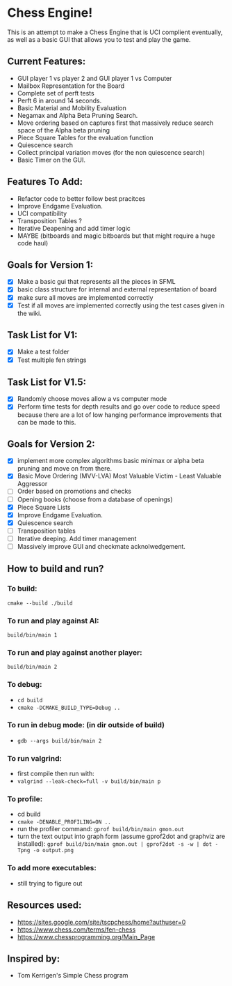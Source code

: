 # Chess Engine!
This is an attempt to make a Chess Engine that is UCI complient eventually, as well as a basic GUI that allows you to test and play the game. 
## Current Features:
- GUI player 1 vs player 2 and GUI player 1 vs Computer
- Mailbox Representation for the Board
- Complete set of perft tests 
- Perft 6 in around 14 seconds. 
- Basic Material and Mobility Evaluation
- Negamax and Alpha Beta Pruning Search. 
- Move ordering based on captures first that massively reduce search space of the Alpha beta pruning
- Piece Square Tables for the evaluation function
- Quiescence search
- Collect principal variation moves (for the non quiescence search)
- Basic Timer on the GUI. 
## Features To Add:
- Refactor code to better follow best pracitces
- Improve Endgame Evaluation. 
- UCI compatibility
- Transposition Tables ?
- Iterative Deapening and add timer logic
- MAYBE (bitboards and magic bitboards but that might require a huge code haul)

## Goals for Version 1:
- [x] Make a basic gui that represents all the pieces in SFML
- [x] basic class structure for internal and external representation of board
- [x] make sure all moves are implemented correctly
- [x] Test if all moves are implemented correctly using the test cases given in the wiki. 

## Task List for V1:
- [x] Make a test folder 
- [x] Test multiple fen strings

## Task List for V1.5:
- [x] Randomly choose moves allow a vs computer mode
- [x] Perform time tests for depth results and go over code to reduce speed because there are a lot of low hanging performance improvements that can be made to this. 

## Goals for Version 2:
- [x] implement more complex algorithms basic minimax or alpha beta pruning and move on from there. 
- [x] Basic Move Ordering (MVV-LVA) Most Valuable Victim - Least Valuable Aggressor
- [ ] Order based on promotions and checks
- [ ] Opening books (choose from a database of openings)
- [x] Piece Square Lists
- [x] Improve Endgame Evaluation.
- [x] Quiescence search
- [ ] Transposition tables
- [ ] Iterative deeping. Add timer management
- [ ] Massively improve GUI and checkmate acknolwedgement. 

## How to build and run?
### To build:
```cmake --build ./build```
### To run and play against AI: 
```build/bin/main 1```
### To run and play against another player:
```build/bin/main 2```


### To debug:
- ```cd build```
- ```cmake -DCMAKE_BUILD_TYPE=Debug ..```
### To run in debug mode: (in dir outside of build)
- ```gdb --args build/bin/main 2```

### To run valgrind: 
- first compile then run with:
- ```valgrind --leak-check=full -v build/bin/main p```
### To profile: 
- cd build
- ```cmake -DENABLE_PROFILING=ON ..```
- run the profiler command:
```gprof build/bin/main gmon.out```
- turn the text output into graph form (assume gprof2dot and graphviz are installed):
```gprof build/bin/main gmon.out | gprof2dot -s -w | dot -Tpng -o output.png```
### To add more executables:
- still trying to figure out

## Resources used:
- https://sites.google.com/site/tscpchess/home?authuser=0
- https://www.chess.com/terms/fen-chess
- https://www.chessprogramming.org/Main_Page
## Inspired by:
- Tom Kerrigen's Simple Chess program
